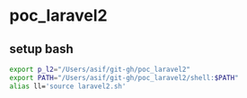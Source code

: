 # poc_laravel2

## setup bash
```bash
export p_l2="/Users/asif/git-gh/poc_laravel2"
export PATH="/Users/asif/git-gh/poc_laravel2/shell:$PATH"
alias ll='source laravel2.sh'

```
